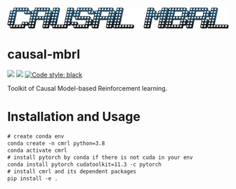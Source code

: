 ![](/img/cmrl_logo.png)


# causal-mbrl

<a href="https://github.com/FrankTianTT/causal-mbrl"><img src="https://github.com/FrankTianTT/causal-mbrl/actions/workflows/ci.yml/badge.svg"></a>
<a href="https://github.com/FrankTianTT/causal-mbrl"><img src="https://codecov.io/github/FrankTianTT/causal-mbrl/branch/main/graph/badge.svg"></a>
<a href="https://github.com/psf/black"><img alt="Code style: black" src="https://img.shields.io/badge/code%20style-black-000000.svg"></a>

Toolkit of Causal Model-based Reinforcement learning.

# Installation and Usage

```shell
# create conda env
conda create -n cmrl python=3.8
conda activate cmrl
# install pytorch by conda if there is not cuda in your env
conda install pytorch cudatoolkit=11.3 -c pytorch
# install cmrl and its dependent packages
pip install -e .
```
